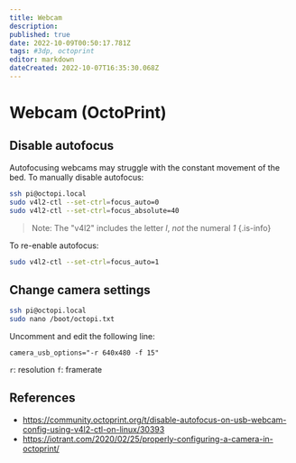 ```yaml
---
title: Webcam
description: 
published: true
date: 2022-10-09T00:50:17.781Z
tags: #3dp, octoprint
editor: markdown
dateCreated: 2022-10-07T16:35:30.068Z
---
```


# Webcam (OctoPrint)
## Disable autofocus

Autofocusing webcams may struggle with the constant movement of the bed. To manually disable autofocus:
```bash
ssh pi@octopi.local
sudo v4l2-ctl --set-ctrl=focus_auto=0
sudo v4l2-ctl --set-ctrl=focus_absolute=40
```

> Note: The "v4l2" includes the letter *l*, *not* the numeral *1*
{.is-info}


To re-enable autofocus:
```bash
sudo v4l2-ctl --set-ctrl=focus_auto=1
```

## Change camera settings
```bash
ssh pi@octopi.local
sudo nano /boot/octopi.txt
```

Uncomment and edit the following line:
```
camera_usb_options="-r 640x480 -f 15"
```
`r`: resolution
`f`: framerate

## References
- https://community.octoprint.org/t/disable-autofocus-on-usb-webcam-config-using-v4l2-ctl-on-linux/30393
- https://iotrant.com/2020/02/25/properly-configuring-a-camera-in-octoprint/